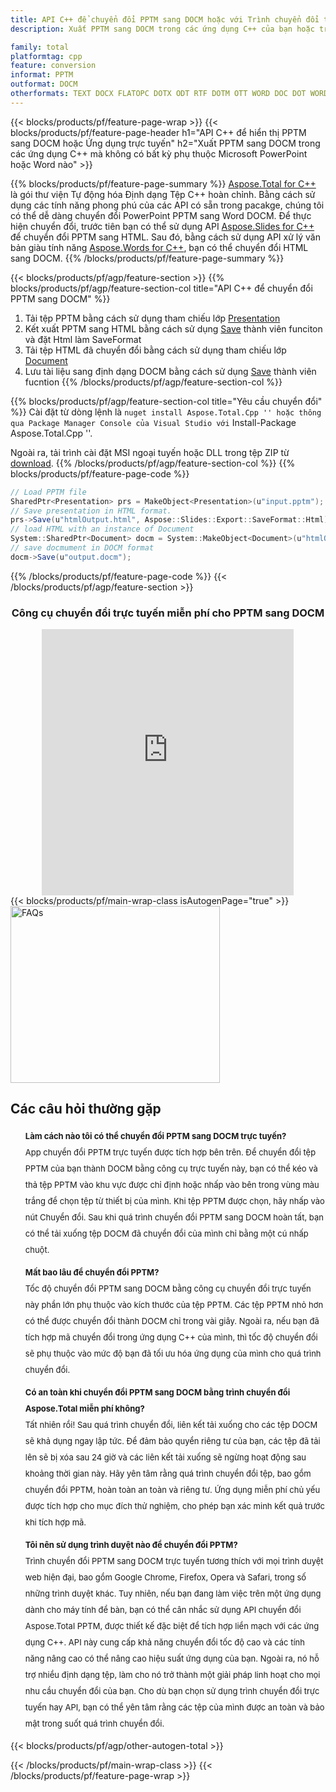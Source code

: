 ```yaml
---
title: API C++ để chuyển đổi PPTM sang DOCM hoặc với Trình chuyển đổi trực tuyến miễn phí
description: Xuất PPTM sang DOCM trong các ứng dụng C++ của bạn hoặc trực tuyến. Kiểm tra nhanh trình chuyển đổi trực tuyến PPTM sang DOCM miễn phí trước khi tích hợp mã.

family: total
platformtag: cpp
feature: conversion
informat: PPTM
outformat: DOCM
otherformats: TEXT DOCX FLATOPC DOTX ODT RTF DOTM OTT WORD DOC DOT WORDML
---
```

{{< blocks/products/pf/feature-page-wrap >}}
{{< blocks/products/pf/feature-page-header h1="API C++ để hiển thị PPTM sang DOCM hoặc Ứng dụng trực tuyến" h2="Xuất PPTM sang DOCM trong các ứng dụng C++ mà không có bất kỳ phụ thuộc Microsoft PowerPoint hoặc Word nào" >}}

{{% blocks/products/pf/feature-page-summary %}}
[Aspose.Total for C++](https://products.aspose.com/total/cpp/) là gói thư viện Tự động hóa Định dạng Tệp C++ hoàn chỉnh. Bằng cách sử dụng các tính năng phong phú của các API có sẵn trong pacakge, chúng tôi có thể dễ dàng chuyển đổi PowerPoint PPTM sang Word DOCM. Để thực hiện chuyển đổi, trước tiên bạn có thể sử dụng API [Aspose.Slides for C++](https://products.aspose.com/slides/cpp/) để chuyển đổi PPTM sang HTML. Sau đó, bằng cách sử dụng API xử lý văn bản giàu tính năng [Aspose.Words for C++](https://products.aspose.com/words/cpp/), bạn có thể chuyển đổi HTML sang DOCM. 
{{% /blocks/products/pf/feature-page-summary  %}}

{{< blocks/products/pf/agp/feature-section >}}
{{% blocks/products/pf/agp/feature-section-col title="API C++ để chuyển đổi PPTM sang DOCM" %}}
1. Tải tệp PPTM bằng cách sử dụng tham chiếu lớp [Presentation](https://reference.aspose.com/slides/cpp/class/aspose.slides.presentation)
2. Kết xuất PPTM sang HTML bằng cách sử dụng [Save](https://reference.aspose.com/slides/cpp/class/aspose.slides.presentation#afcd59ec697bf05c10f78c3869de2ec9e) thành viên funciton và đặt Html làm SaveFormat
3. Tải tệp HTML đã chuyển đổi bằng cách sử dụng tham chiếu lớp [Document](https://reference.aspose.com/words/cpp/class/aspose.words.docmument)
4. Lưu tài liệu sang định dạng DOCM bằng cách sử dụng [Save](https://reference.aspose.com/words/cpp/class/aspose.words.docmument#save_string) thành viên fucntion
{{% /blocks/products/pf/agp/feature-section-col %}}

{{% blocks/products/pf/agp/feature-section-col title="Yêu cầu chuyển đổi" %}}
Cài đặt từ dòng lệnh là `` nuget install Aspose.Total.Cpp '' hoặc thông qua Package Manager Console của Visual Studio với `` Install-Package Aspose.Total.Cpp ''.

Ngoài ra, tải trình cài đặt MSI ngoại tuyến hoặc DLL trong tệp ZIP từ [download](https://releases.aspose.com/total/cpp).
{{% /blocks/products/pf/agp/feature-section-col %}}
{{% blocks/products/pf/feature-page-code %}}
```cs
// Load PPTM file
SharedPtr<Presentation> prs = MakeObject<Presentation>(u"input.pptm");
// Save presentation in HTML format.
prs->Save(u"htmlOutput.html", Aspose::Slides::Export::SaveFormat::Html);
// load HTML with an instance of Document
System::SharedPtr<Document> docm = System::MakeObject<Document>(u"htmlOutput.html");
// save docmument in DOCM format
docm->Save(u"output.docm"); 
```

{{% /blocks/products/pf/feature-page-code %}}
{{< /blocks/products/pf/agp/feature-section >}}

<div class="container-fluid agp-content bg-white aboutfile box-1 vh100 section nopbtm">
<div class=container>
<div class=row>
<div class="demobox tc col-md-12 padding-0" align="center">

<h3>Công cụ chuyển đổi trực tuyến miễn phí cho PPTM sang DOCM</h3>

<iframe title="Công cụ trực tuyến chuyển đổi từ pptm sang docm" style="border: none; height: 426px;" scrolling="no" src="https://total-conversion-app-65z5r2lp.qa.k8s.dynabic.com/?to=docm&from=pptm" id="child-iframe" width="80%"></iframe>

</div></div>
</div></div>
{{< blocks/products/pf/main-wrap-class isAutogenPage="true" >}}
<style>.howtolist li{margin-right: 0!important;line-height: 26px;position: relative;margin-bottom: 10px;font-size: 13px;list-style-type: none;}</style>
<div class="col-md-12 tl bg-gray-dark howtolist section">
  <a class="anchor" name="faqpage"></a>
  <div class="container tl dflex" itemscope="" itemtype="https://schema.org/FAQPage">
      <div class="col-md-4 howtosectiongfx">
          <img class="social-panel-hide-on-mobile" src="https://www.groupdocs.cloud/templates/brand/images/groupdocs/conversion/groupdocs_conversion-brand.png" alt="FAQs" width="335" height="283">
      </div>
      <div class="howtosection col-md-8">
          <div>
              <h2>Các câu hỏi thường gặp</h2>
              <ul>
                  <li itemscope="" itemprop="mainEntity" itemtype="https://schema.org/Question">
                      <div>
                          <span itemprop="name"><b>Làm cách nào tôi có thể chuyển đổi PPTM sang DOCM trực tuyến?</b></span>
                      </div>
                      <div itemscope="" itemprop="acceptedAnswer" itemtype="https://schema.org/Answer">
                          <span itemprop="text">App chuyển đổi PPTM trực tuyến được tích hợp bên trên. Để chuyển đổi tệp PPTM của bạn thành DOCM bằng công cụ trực tuyến này, bạn có thể kéo và thả tệp PPTM vào khu vực được chỉ định hoặc nhấp vào bên trong vùng màu trắng để chọn tệp từ thiết bị của mình. Khi tệp PPTM được chọn, hãy nhấp vào nút Chuyển đổi. Sau khi quá trình chuyển đổi PPTM sang DOCM hoàn tất, bạn có thể tải xuống tệp DOCM đã chuyển đổi của mình chỉ bằng một cú nhấp chuột.</span>
                      </div>
                  </li>
                  <li itemscope="" itemprop="mainEntity" itemtype="https://schema.org/Question">
                      <div>
                          <span itemprop="name"><b>Mất bao lâu để chuyển đổi PPTM?</b></span>
                      </div>
                      <div itemscope="" itemprop="acceptedAnswer" itemtype="https://schema.org/Answer">
                          <span itemprop="text">Tốc độ chuyển đổi PPTM sang DOCM bằng công cụ chuyển đổi trực tuyến này phần lớn phụ thuộc vào kích thước của tệp PPTM. Các tệp PPTM nhỏ hơn có thể được chuyển đổi thành DOCM chỉ trong vài giây. Ngoài ra, nếu bạn đã tích hợp mã chuyển đổi trong ứng dụng C++ của mình, thì tốc độ chuyển đổi sẽ phụ thuộc vào mức độ bạn đã tối ưu hóa ứng dụng của mình cho quá trình chuyển đổi.</span>
                      </div>
                  </li>
                  <li itemscope="" itemprop="mainEntity" itemtype="https://schema.org/Question">
                      <div>
                          <span itemprop="name"><b>Có an toàn khi chuyển đổi PPTM sang DOCM bằng trình chuyển đổi Aspose.Total miễn phí không?</b></span>
                      </div>
                      <div itemscope="" itemprop="acceptedAnswer" itemtype="https://schema.org/Answer">
                          <span itemprop="text">Tất nhiên rồi! Sau quá trình chuyển đổi, liên kết tải xuống cho các tệp DOCM sẽ khả dụng ngay lập tức. Để đảm bảo quyền riêng tư của bạn, các tệp đã tải lên sẽ bị xóa sau 24 giờ và các liên kết tải xuống sẽ ngừng hoạt động sau khoảng thời gian này. Hãy yên tâm rằng quá trình chuyển đổi tệp, bao gồm chuyển đổi PPTM, hoàn toàn an toàn và riêng tư. Ứng dụng miễn phí chủ yếu được tích hợp cho mục đích thử nghiệm, cho phép bạn xác minh kết quả trước khi tích hợp mã.</span>
                      </div>
                  </li>                 
                  <li itemscope="" itemprop="mainEntity" itemtype="https://schema.org/Question">
                      <div>
                          <span itemprop="name"><b>Tôi nên sử dụng trình duyệt nào để chuyển đổi PPTM?</b></span>
                      </div>
                      <div itemscope="" itemprop="acceptedAnswer" itemtype="https://schema.org/Answer">
                          <span itemprop="text">Trình chuyển đổi PPTM sang DOCM trực tuyến tương thích với mọi trình duyệt web hiện đại, bao gồm Google Chrome, Firefox, Opera và Safari, trong số những trình duyệt khác. Tuy nhiên, nếu bạn đang làm việc trên một ứng dụng dành cho máy tính để bàn, bạn có thể cân nhắc sử dụng API chuyển đổi Aspose.Total PPTM, được thiết kế đặc biệt để tích hợp liền mạch với các ứng dụng C++. API này cung cấp khả năng chuyển đổi tốc độ cao và các tính năng nâng cao có thể nâng cao hiệu suất ứng dụng của bạn. Ngoài ra, nó hỗ trợ nhiều định dạng tệp, làm cho nó trở thành một giải pháp linh hoạt cho mọi nhu cầu chuyển đổi của bạn. Cho dù bạn chọn sử dụng trình chuyển đổi trực tuyến hay API, bạn có thể yên tâm rằng các tệp của mình được an toàn và bảo mật trong suốt quá trình chuyển đổi.</span>
                      </div>
                  </li>
              </ul>
          </div>
      </div>
  </div>
{{< blocks/products/pf/agp/other-autogen-total >}}

{{< /blocks/products/pf/main-wrap-class >}}
{{< /blocks/products/pf/feature-page-wrap >}}